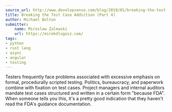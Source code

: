 ```yaml
---
source_url: http://www.developsense.com/blog/2019/01/breaking-the-test-case-addiction-part-4/
title: Breaking the Test Case Addiction (Part 4)
author: Michael Bolton
submitter:
    name: Miroslaw Zalewski
    url: https://mirekdlugosz.com/
tags:
- python
- rust lang
- async
- angular
- testing
---
```


Testers frequently face problems associated with excessive emphasis on formal, procedurally scripted testing. Politics, bureaucracy, and paperwork combine with fixation on test cases. Project managers and internal auditors mandate test cases structured and written in a certain form "because FDA". When someone tells you this, it's a pretty good indication that they haven't read the FDA's guidance documentation.
